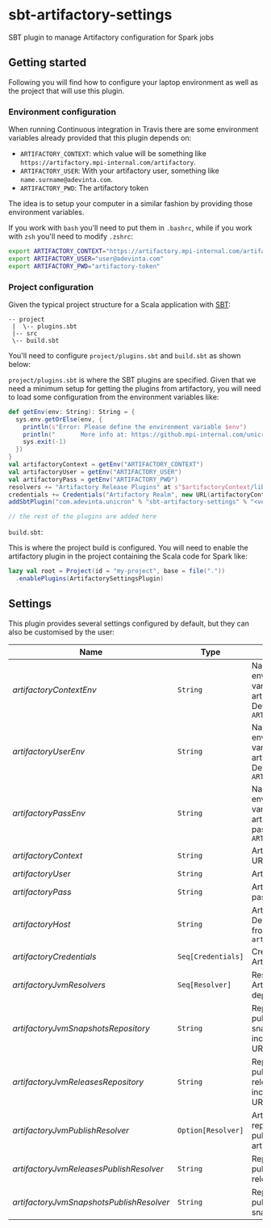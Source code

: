 # sbt-artifactory-settings

SBT plugin to manage Artifactory configuration for Spark jobs

## Getting started

Following you will find how to configure your laptop environment as well as the project that will use this plugin.

### Environment configuration

When running Continuous integration in Travis there are some environment variables already provided that this plugin depends on:
- `ARTIFACTORY_CONTEXT`: which value will be something like `https://artifactory.mpi-internal.com/artifactory`.
- `ARTIFACTORY_USER`: With your artifactory user, something like `name.surname@adevinta.com`.
- `ARTIFACTORY_PWD`: The artifactory token

The idea is to setup your computer in a similar fashion by providing those environment variables.

If you work with `bash` you'll need to put them in `.bashrc`, while if you work with `zsh` you'll need to modify `.zshrc`:

```bash
export ARTIFACTORY_CONTEXT="https://artifactory.mpi-internal.com/artifactory"
export ARTIFACTORY_USER="user@adevinta.com"
export ARTIFACTORY_PWD="artifactory-token"
```

### Project configuration

Given the typical project structure for a Scala application with [SBT](https://www.scala-sbt.org/):

```
-- project
 |  \-- plugins.sbt
 |-- src
 \-- build.sbt
```

You'll need to configure `project/plugins.sbt` and `build.sbt` as shown below:

`project/plugins.sbt` is where the SBT plugins are specified. Given that we need a minimum setup for getting the plugins
 from artifactory, you will need to load some configuration from the environment variables like:

```scala
def getEnv(env: String): String = {
  sys.env.getOrElse(env, {
    println(s"Error: Please define the environment variable $env")
    println("       More info at: https://github.mpi-internal.com/unicron/sbt-artifactory-settings")
    sys.exit(-1)
  })
}
val artifactoryContext = getEnv("ARTIFACTORY_CONTEXT")
val artifactoryUser = getEnv("ARTIFACTORY_USER")
val artifactoryPass = getEnv("ARTIFACTORY_PWD")
resolvers += "Artifactory Release Plugins" at s"$artifactoryContext/libs-release"
credentials += Credentials("Artifactory Realm", new URL(artifactoryContext).getAuthority, artifactoryUser, artifactoryPass)
addSbtPlugin("com.adevinta.unicron" % "sbt-artifactory-settings" % "<version>")

// the rest of the plugins are added here
```

`build.sbt`:

This is where the project build is configured. You will need to enable the artifactory plugin
 in the project containing the Scala code for Spark like:
```scala
lazy val root = Project(id = "my-project", base = file("."))
  .enablePlugins(ArtifactorySettingsPlugin)
```

## Settings

This plugin provides several settings configured by default, but they can also be customised by the user:

| Name | Type | Description |
| ---- | ---- | ----------- |
| *artifactoryContextEnv* | `String` | Name for the environment variable holding the artifactory context. Default `ARTIFACTORY_CONTEXT` |
| *artifactoryUserEnv* | `String` | Name for the environment variable holding the artifactory user. Default `ARTIFACTORY_USER` |
| *artifactoryPassEnv* | `String` | Name for the environment variable holding the artifactory password. Default `ARTIFACTORY_PWD` |
| *artifactoryContext* | `String` | Artifactory base URL |
| *artifactoryUser* | `String` | Artifactory user |
| *artifactoryPass* | `String` | Artifactory password |
| *artifactoryHost* | `String` | Artifactory host. Default: Extracted from the `artifactoryContext` |
| *artifactoryCredentials* | `Seq[Credentials]` | Credentials for Artifactory |
| *artifactoryJvmResolvers* | `Seq[Resolver]` | Resolvers for Artifactory dependencies |
| *artifactoryJvmSnapshotsRepository* | `String` | Repository for publishing JVM snapshot artifacts including the base URL |
| *artifactoryJvmReleasesRepository* | `String`  | Repository for publishing JVM release artifacts including the base URL |
| *artifactoryJvmPublishResolver* | `Option[Resolver]` | Artifactory repository for publishing JVM artifacts |
| *artifactoryJvmReleasesPublishResolver* | `String` | Repository for publishing JVM release artifacts |
| *artifactoryJvmSnapshotsPublishResolver* | `String` | Repository for publishing JVM snapshot artifacts |
